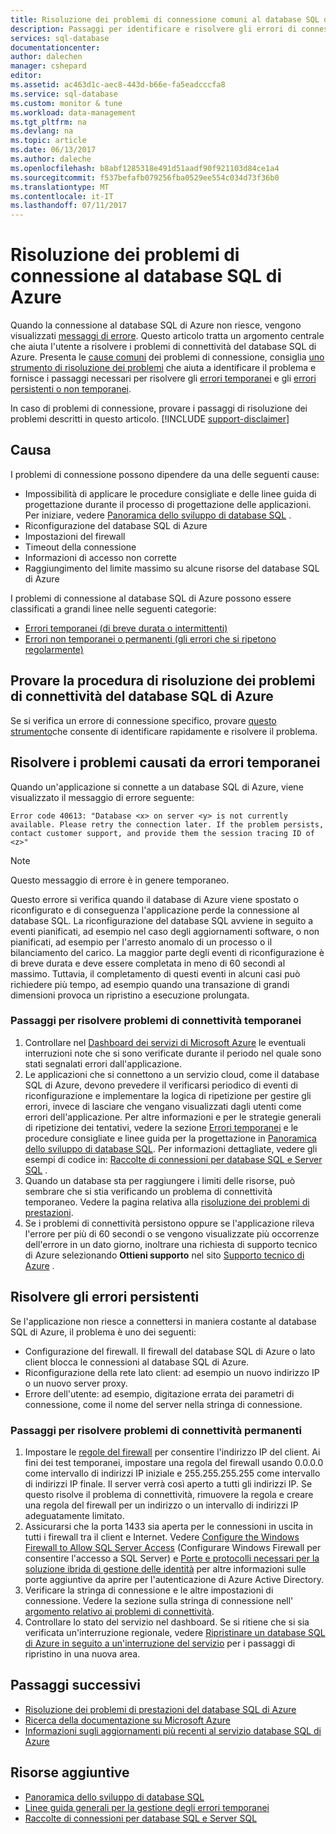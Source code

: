 ```yaml
---
title: Risoluzione dei problemi di connessione comuni al database SQL di Azure
description: Passaggi per identificare e risolvere gli errori di connessione comuni al database SQL di Azure.
services: sql-database
documentationcenter: 
author: dalechen
manager: cshepard
editor: 
ms.assetid: ac463d1c-aec8-443d-b66e-fa5eadcccfa8
ms.service: sql-database
ms.custom: monitor & tune
ms.workload: data-management
ms.tgt_pltfrm: na
ms.devlang: na
ms.topic: article
ms.date: 06/13/2017
ms.author: daleche
ms.openlocfilehash: b8abf1285318e491d51aadf90f921103d84ce1a4
ms.sourcegitcommit: f537befafb079256fba0529ee554c034d73f36b0
ms.translationtype: MT
ms.contentlocale: it-IT
ms.lasthandoff: 07/11/2017
---
```

# <a name="troubleshoot-connection-issues-to-azure-sql-database"></a>Risoluzione dei problemi di connessione al database SQL di Azure
Quando la connessione al database SQL di Azure non riesce, vengono visualizzati [messaggi di errore](sql-database-develop-error-messages.md). Questo articolo tratta un argomento centrale che aiuta l'utente a risolvere i problemi di connettività del database SQL di Azure. Presenta le [cause comuni](#cause) dei problemi di connessione, consiglia [uno strumento di risoluzione dei problemi](#try-the-troubleshooter-for-azure-sql-database-connectivity-issues) che aiuta a identificare il problema e fornisce i passaggi necessari per risolvere gli [errori temporanei](#troubleshoot-transient-errors) e gli [errori persistenti o non temporanei](#troubleshoot-persistent-errors). 

In caso di problemi di connessione, provare i passaggi di risoluzione dei problemi descritti in questo articolo.
[!INCLUDE [support-disclaimer](../../includes/support-disclaimer.md)]

## <a name="cause"></a>Causa
I problemi di connessione possono dipendere da una delle seguenti cause:

* Impossibilità di applicare le procedure consigliate e delle linee guida di progettazione durante il processo di progettazione delle applicazioni.  Per iniziare, vedere [Panoramica dello sviluppo di database SQL](sql-database-develop-overview.md) .
* Riconfigurazione del database SQL di Azure
* Impostazioni del firewall
* Timeout della connessione
* Informazioni di accesso non corrette
* Raggiungimento del limite massimo su alcune risorse del database SQL di Azure

I problemi di connessione al database SQL di Azure possono essere classificati a grandi linee nelle seguenti categorie:

* [Errori temporanei (di breve durata o intermittenti)](#troubleshoot-transient-errors)
* [Errori non temporanei o permanenti (gli errori che si ripetono regolarmente)](#troubleshoot-persistent-errors)

## <a name="try-the-troubleshooter-for-azure-sql-database-connectivity-issues"></a>Provare la procedura di risoluzione dei problemi di connettività del database SQL di Azure
Se si verifica un errore di connessione specifico, provare [questo strumento](https://support.microsoft.com/help/10085/troubleshooting-connectivity-issues-with-microsoft-azure-sql-database)che consente di identificare rapidamente e risolvere il problema.

## <a name="troubleshoot-transient-errors"></a>Risolvere i problemi causati da errori temporanei

Quando un'applicazione si connette a un database SQL di Azure, viene visualizzato il messaggio di errore seguente:

```
Error code 40613: "Database <x> on server <y> is not currently available. Please retry the connection later. If the problem persists, contact customer support, and provide them the session tracing ID of <z>"
```

> [!NOTE]
> Questo messaggio di errore è in genere temporaneo.
> 
> 

Questo errore si verifica quando il database di Azure viene spostato o riconfigurato e di conseguenza l'applicazione perde la connessione al database SQL. La riconfigurazione del database SQL avviene in seguito a eventi pianificati, ad esempio nel caso degli aggiornamenti software, o non pianificati, ad esempio per l'arresto anomalo di un processo o il bilanciamento del carico. La maggior parte degli eventi di riconfigurazione è di breve durata e deve essere completata in meno di 60 secondi al massimo. Tuttavia, il completamento di questi eventi in alcuni casi può richiedere più tempo, ad esempio quando una transazione di grandi dimensioni provoca un ripristino a esecuzione prolungata.

### <a name="steps-to-resolve-transient-connectivity-issues"></a>Passaggi per risolvere problemi di connettività temporanei

1. Controllare nel [Dashboard dei servizi di Microsoft Azure](https://azure.microsoft.com/status) le eventuali interruzioni note che si sono verificate durante il periodo nel quale sono stati segnalati errori dall'applicazione.
2. Le applicazioni che si connettono a un servizio cloud, come il database SQL di Azure, devono prevedere il verificarsi periodico di eventi di riconfigurazione e implementare la logica di ripetizione per gestire gli errori, invece di lasciare che vengano visualizzati dagli utenti come errori dell'applicazione. Per altre informazioni e per le strategie generali di ripetizione dei tentativi, vedere la sezione [Errori temporanei](sql-database-connectivity-issues.md) e le procedure consigliate e linee guida per la progettazione in [Panoramica dello sviluppo di database SQL](sql-database-develop-overview.md). Per informazioni dettagliate, vedere gli esempi di codice in: [Raccolte di connessioni per database SQL e Server SQL](sql-database-libraries.md) .
3. Quando un database sta per raggiungere i limiti delle risorse, può sembrare che si stia verificando un problema di connettività temporaneo. Vedere la pagina relativa alla [risoluzione dei problemi di prestazioni](sql-database-troubleshoot-performance.md).
4. Se i problemi di connettività persistono oppure se l'applicazione rileva l'errore per più di 60 secondi o se vengono visualizzate più occorrenze dell'errore in un dato giorno, inoltrare una richiesta di supporto tecnico di Azure selezionando **Ottieni supporto** nel sito [Supporto tecnico di Azure](https://azure.microsoft.com/support/options) .

## <a name="troubleshoot-persistent-errors"></a>Risolvere gli errori persistenti
Se l'applicazione non riesce a connettersi in maniera costante al database SQL di Azure, il problema è uno dei seguenti:

* Configurazione del firewall. Il firewall del database SQL di Azure o lato client blocca le connessioni al database SQL di Azure.
* Riconfigurazione della rete lato client: ad esempio un nuovo indirizzo IP o un nuovo server proxy.
* Errore dell'utente: ad esempio, digitazione errata dei parametri di connessione, come il nome del server nella stringa di connessione.

### <a name="steps-to-resolve-persistent-connectivity-issues"></a>Passaggi per risolvere problemi di connettività permanenti
1. Impostare le [regole del firewall](sql-database-configure-firewall-settings.md) per consentire l'indirizzo IP del client. Ai fini dei test temporanei, impostare una regola del firewall usando 0.0.0.0 come intervallo di indirizzi IP iniziale e 255.255.255.255 come intervallo di indirizzi IP finale. Il server verrà così aperto a tutti gli indirizzi IP. Se questo risolve il problema di connettività, rimuovere la regola e creare una regola del firewall per un indirizzo o un intervallo di indirizzi IP adeguatamente limitato. 
2. Assicurarsi che la porta 1433 sia aperta per le connessioni in uscita in tutti i firewall tra il client e Internet. Vedere [Configure the Windows Firewall to Allow SQL Server Access](https://msdn.microsoft.com/library/cc646023.aspx) (Configurare Windows Firewall per consentire l'accesso a SQL Server) e [Porte e protocolli necessari per la soluzione ibrida di gestione delle identità](https://docs.microsoft.com/azure/active-directory/connect/active-directory-aadconnect-ports) per altre informazioni sulle porte aggiuntive da aprire per l'autenticazione di Azure Active Directory.
3. Verificare la stringa di connessione e le altre impostazioni di connessione. Vedere la sezione sulla stringa di connessione nell' [argomento relativo ai problemi di connettività](sql-database-connectivity-issues.md#connections-to-azure-sql-database).
4. Controllare lo stato del servizio nel dashboard. Se si ritiene che si sia verificata un'interruzione regionale, vedere [Ripristinare un database SQL di Azure in seguito a un'interruzione del servizio](sql-database-disaster-recovery.md) per i passaggi di ripristino in una nuova area.

## <a name="next-steps"></a>Passaggi successivi
* [Risoluzione dei problemi di prestazioni del database SQL di Azure](sql-database-troubleshoot-performance.md)
* [Ricerca della documentazione su Microsoft Azure](http://azure.microsoft.com/search/documentation/)
* [Informazioni sugli aggiornamenti più recenti al servizio database SQL di Azure](http://azure.microsoft.com/updates/?service=sql-database)

## <a name="additional-resources"></a>Risorse aggiuntive
* [Panoramica dello sviluppo di database SQL](sql-database-develop-overview.md)
* [Linee guida generali per la gestione degli errori temporanei](../best-practices-retry-general.md)
* [Raccolte di connessioni per database SQL e Server SQL](sql-database-libraries.md)


